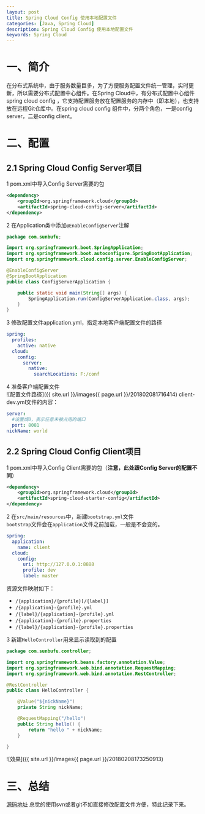```yaml
---
layout: post
title: Spring Cloud Config 使用本地配置文件
categories: [Java, Spring Cloud]
description: Spring Cloud Config 使用本地配置文件
keywords: Spring Cloud
---
```


# 一、简介
在分布式系统中，由于服务数量巨多，为了方便服务配置文件统一管理，实时更新，所以需要分布式配置中心组件。在Spring Cloud中，有分布式配置中心组件spring cloud config ，它支持配置服务放在配置服务的内存中（即本地），也支持放在远程Git仓库中。在spring cloud config 组件中，分两个角色，一是config server，二是config client。

# 二、配置

## 2.1 Spring Cloud Config Server项目
1 pom.xml中导入Config Server需要的包

```xml
<dependency>
    <groupId>org.springframework.cloud</groupId>
    <artifactId>spring-cloud-config-server</artifactId>
</dependency>
```

2 在Application类中添加`@EnableConfigServer`注解

```java
package com.sunbufu;

import org.springframework.boot.SpringApplication;
import org.springframework.boot.autoconfigure.SpringBootApplication;
import org.springframework.cloud.config.server.EnableConfigServer;

@EnableConfigServer
@SpringBootApplication
public class ConfigServerApplication {

	public static void main(String[] args) {
		SpringApplication.run(ConfigServerApplication.class, args);
	}
}
```

3 修改配置文件application.yml，指定本地客户端配置文件的路径

```yml
spring:
  profiles:
    active: native
  cloud:
    config:
      server:
        native:
          searchLocations: F:/conf
```

4 准备客户端配置文件  
![配置文件路径]({{ site.url }}/images{{ page.url }}/201802081716414)
client-dev.yml文件的内容：

```yml
server:
  #设置成0，表示任意未被占用的端口
  port: 8081
nickName: world
```

## 2.2 Spring Cloud Config Client项目
1 pom.xml中导入Config Client需要的包（**注意，此处跟Config Server的配置不同**）

```xml
<dependency>
    <groupId>org.springframework.cloud</groupId>
    <artifactId>spring-cloud-starter-config</artifactId>
</dependency>
```

2 在`src/main/resources`中，新建`bootstrap.yml`文件  
`bootstrap`文件会在`application`文件之前加载，一般是不会变的。 
  
```yml
spring:
  application:
    name: client
  cloud:
    config:
      uri: http://127.0.0.1:8888
      profile: dev
      label: master
```

资源文件映射如下：

 - `/{application}/{profile}[/{label}]`
 - `/{application}-{profile}.yml`
 - `/{label}/{application}-{profile}.yml`
 - `/{application}-{profile}.properties`
 - `/{label}/{application}-{profile}.properties`
 
 3 新建`HelloController`用来显示读取到的配置
 
```java
package com.sunbufu.controller;

import org.springframework.beans.factory.annotation.Value;
import org.springframework.web.bind.annotation.RequestMapping;
import org.springframework.web.bind.annotation.RestController;

@RestController
public class HelloController {

	@Value("${nickName}")
	private String nickName;

	@RequestMapping("/hello")
	public String hello() {
		return "hello " + nickName;
	}

}
```

 ![效果]({{ site.url }}/images{{ page.url }}/20180208173250913)

# 三、总结
[源码地址](https://github.com/sunbufu/sunbufu-cloud)
总觉的使用svn或者git不如直接修改配置文件方便，特此记录下来。
